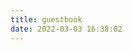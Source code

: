 ```yaml
---
title: guestbook
date: 2022-03-03 16:38:02
---
```

<div class="ds-recent-visitors" data-num-items="28" data-avatar-size="42" id="ds-recent-visitors"></div>